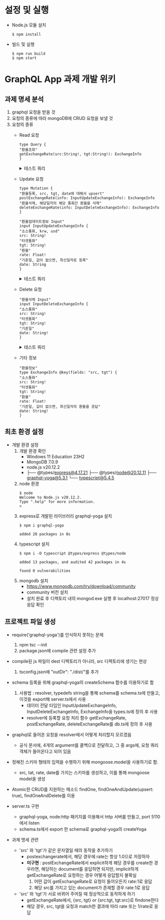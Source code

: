 
#   설정 및 실행
*   Node.js 모듈 설치
    ```
    $ npm install
    ```
*   빌드 및 실행
    ```
    $ npm run build
    $ npm start
    ```

#   GraphQL App 과제 개발 위키
##   과제 명세 분석
1.  graphql 요청을 받을 것
1.  요청의 종류에 따라 mongoDB에 CRUD 요청을 보낼 것
1.  요청의 종류
    *   Read 요청
        ```
        type Query {
        "환율조회"
        getExchangeRate(src:String!, tgt:String!): ExchangeInfo
        }
        ```
        <details>
        <summary>테스트 쿼리</summary>

        *   쿼리 1
            ```
            #get
            curl -XPOST "http://localhost:5110/graphql" --silent \
            -H  "accept: application/json" \
            -H  "Content-Type: application/json" \
            -d '
            { 
            "query": "query { getExchangeRate (src: \"krw\", tgt: \"usd\") { src tgt rate date } }"
            }
            ' | jq
            #result
            {
            "data": {
                "getExchangeRate": {
                "src": "krw",
                "tgt": "usd",
                "rate": 0.0007450954094671824,
                "date": "2022-11-28"
                }
            }
            }

            ```
        *   쿼리 2
            ```
            #get
            curl -XPOST "http://localhost:5110/graphql" --silent \
            -H  "accept: application/json" \
            -H  "Content-Type: application/json" \
            -d '
            { 
            "query": "query { getExchangeRate (src: \"usd\", tgt: \"krw\") { src tgt rate date } }"
            }
            ' | jq
            #result
            {
            "data": {
                "getExchangeRate": {
                "src": "usd",
                "tgt": "krw",
                "rate": 1342.11,
                "date": "2022-11-28"
                }
            }
            }
            ```
        *   쿼리 3
            ```
            #get
            curl -XPOST "http://localhost:5110/graphql" --silent \
            -H  "accept: application/json" \
            -H  "Content-Type: application/json" \
            -d '
            { 
            "query": "query { getExchangeRate (src: \"usd\", tgt: \"usd\") { src tgt rate date } }"
            }
            ' | jq
            #result
            {
            "data": {
                "getExchangeRate": {
                "src": "usd",
                "tgt": "usd",
                "rate": 1,
                "date": "2022-11-28"
                }
            }
            }
            ```
        *   쿼리 4
            ```
            #get
            curl -XPOST "http://localhost:5110/graphql" --silent \
            -H  "accept: application/json" \
            -H  "Content-Type: application/json" \
            -d '
            { 
            "query": "query { getExchangeRate (src: \"krw\", tgt: \"krw\") { src tgt rate date } }"
            }
            ' | jq
            #result
            {
            "data": {
                "getExchangeRate": {
                "src": "krw",
                "tgt": "krw",
                "rate": 1,
                "date": "2022-11-28"
                }
            }
            }

            ```
        </details>
        
    *   Update 요청
        ```
        type Mutation {
        "환율등록, src, tgt, date에 대해서 upsert"
        postExchangeRate(info: InputUpdateExchangeInfo): ExchangeInfo
        "환율삭제, 해당일자의 해당 통화간 환율을 삭제"
        deleteExchangeRate(info: InputDeleteExchangeInfo): ExchangeInfo
        }

        "환율업데이트정보 Input"
        input InputUpdateExchangeInfo {
        "소스통화, krw, usd"
        src: String!
        "타겟통화"
        tgt: String!
        "환율"
        rate: Float!
        "기준일, 값이 없으면, 최신일자로 등록"
        date: String
        }
        ```
        <details>
        <summary>테스트 쿼리</summary>

        *   쿼리 1
            ```
            #update
            curl -XPOST "http://localhost:5110/graphql" --silent \
            -H  "accept: application/json" \
            -H  "Content-Type: application/json" \
            -d '
            { 
            "query": "mutation { postExchangeRate (info: { src: \"usd\", tgt: \"krw\", rate: 1342.11, date:\"2022-11-28\" }) { src tgt rate date } }"
            }
            ' | jq
            #result
            {
            "data": {
                "postExchangeRate": {
                "src": "usd",
                "tgt": "krw",
                "rate": 1342.11,
                "date": "2022-11-28"
                }
            }
            }
            ```
        *   쿼리 2
            ```
            #update
            curl -XPOST "http://localhost:5110/graphql" --silent \
            -H  "accept: application/json" \
            -H  "Content-Type: application/json" \
            -d '
            { 
            "query": "mutation { postExchangeRate (info: { src: \"krw\", tgt: \"krw\", rate: 2.0, date:\"2022-11-28\" }) { src tgt rate date } }"
            }
            ' | jq

            #result
            {
            "data": {
                "postExchangeRate": {
                "src": "krw",
                "tgt": "krw",
                "rate": 1,
                "date": "2022-11-28"
                }
            }
            }
            ```
        </details>

    *   Delete 요청
        ```
        "환율삭제 Input"
        input InputDeleteExchangeInfo {
        "소스통화"
        src: String!
        "타겟통화"
        tgt: String!
        "기준일"
        date: String!
        }
        ```
        <details>
        <summary>테스트 쿼리</summary>

        *   쿼리 1
            ```
            #delete
            curl -XPOST "http://localhost:5110/graphql" --silent \
            -H  "accept: application/json" \
            -H  "Content-Type: application/json" \
            -d '
            { 
            "query": "mutation { deleteExchangeRate (info: { src: \"usd\", tgt: \"krw\", date:\"2022-11-28\" }) { src tgt rate date } }"
            }
            ' | jq
            #result
            {
            "data": {
                "deleteExchangeRate": {
                "src": "usd",
                "tgt": "krw",
                "rate": 1342.11,
                "date": "2022-11-28"
                }
            }
            }
            ```
        *   쿼리 2
            ```
            #delete
            curl -XPOST "http://localhost:5110/graphql" --silent \
            -H  "accept: application/json" \
            -H  "Content-Type: application/json" \
            -d '
            { 
            "query": "mutation { deleteExchangeRate (info: { src: \"krw\", tgt: \"krw\", date:\"2022-11-28\" }) { src tgt rate date } }"
            }
            ' | jq
            #result
            {
            "data": {
                "deleteExchangeRate": {
                "src": "krw",
                "tgt": "krw",
                "rate": 1,
                "date": "2022-11-28"
                }
            }
            }
            ```
        </details>
    *   기타 정보
        ```
        "환율정보"
        type ExchangeInfo @key(fields: "src, tgt") {
        "소스통화"
        src: String!
        "타겟통화"
        tgt: String!
        "환율"
        rate: Float!
        "기준일, 값이 없으면, 최신일자의 환율을 응답"
        date: String!
        }
        ```
##  최초 환경 설정

*   개발 환경 설정
    1.  개발 환경 확인
        *   Windows 11 Education 23H2
        *   MongoDB 7.0.9
        *   node.js v20.12.2
        *   ├── @types/express@4.17.21
            ├── @types/node@20.12.11
            ├── graphql-yoga@5.3.1
            └── typescript@5.4.5
    1.  node 환경
        ```
        $ node
        Welcome to Node.js v20.12.2.
        Type ".help" for more information.
        >
        ```
    1.  express로 개발된 라이브러리 graphql-yoga 설치
        ```
        $ npm i graphql-yoga

        added 28 packages in 8s
        ```
    1.  typescript 설치
        ```
        $ npm i -D typescript @types/express @types/node

        added 13 packages, and audited 42 packages in 4s

        found 0 vulnerabilities
        ```
    1.  mongodb 설치
        *   https://www.mongodb.com/try/download/community
        *   community 버전 설치
        *   설치 완료 후 디렉토리 내의 mongod.exe 실행 후 localhost:27017 정상 응답 확인

##  프로젝트 파일 생성
*   require('graphql-yoga')를 인식하지 못하는 문제
    1.  npm tsc --init
    1.  package.json에 compile 관련 설정 추가
*   compile된 js 파일이 dest 디렉토리가 아니라, src 디렉토리에 생기는 현상
    1.  tsconfig.json에 "outDir": "./dist/"를 추가
*   schema 등록을 위해 graphql-yoga의 createSchema 함수를 이용하기로 함
    1.  사용법 : resolver, typedefs string을 통해 schema를 schema.ts에 만들고, 이것을 export해 server.ts에서 사용
        *   데이터 전달 타입인 InputUpdateExchangeInfo, InputDeleteExchangeInfo, ExchangeInfo을 types.ts에 정의 후 사용
        *   resolver에 등록할 요청 처리 함수 getExchangeRate, postExchangeRate, deleteExchangeRate를 db.ts에 정의 후 사용
*   graphql로 들어온 요청을 resolver에서 어떻게 처리할지 모르겠음
    *   공식 문서에, 4개의 argument를 콜백으로 전달하고, 그 중 args에, 요청 쿼리 객체가 들어온다고 되어 있음

*   정해진 스키마 형태의 입력을 수행하기 위해 mongoose.model을 사용하기로 함.
    * src, tat, rate, date를 가지는 스키마를 생성하고, 이를 통해 mongoose model을 생성
*   Atomic한 CRUD를 지원하는 메소드 findOne, findOneAndUpdate(upsert: true), findOneAndDelete를 이용
*   server.ts 구현
    *   graphql-yoga, node:http 패키지를 이용해서 http 서버를 만들고, port 5110에서 listen
    *   schema.ts에서 export 한 schema로 graphql-yoga의 createYoga

*   과제 명세 관련 
    *   'src' 와 'tgt'가 같은 문자열일 때의 동작을 추가하기
        *   postexchangerate에서, 해당 경우에 rate는 항상 1.0으로 저장하자
        *   <b>미구현</b> : postExchangeRate에서 explicit하게 해당 경우를 create한 경우라면, 해당하는 document를 응답하면 되지만, implicit하게 getExchangeRate로 요청하는 경우 어떻게 응답할지 불확실
            1.  어떤 값이 getExchangeRate로 요청이 들어오든지 rate:1로 응답
            1.  해당 src를 가지고 있는 document가 존재할 경우 rate:1로 응답 
    *   'src' 와 'tgt'가 서로 바뀌어 주어질 때 정상적으로 동작하게 하기
        *   getExchangeRate에서, {src, tgt} or {src:tgt, tgt:src}로 findone한다
        *   해당 경우, src, tgt을 요청과 match한 결과에 따라 rate 또는 1/rate로 응답

    